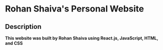 # Rohan Shaiva's Personal Website

## Description
**This website was built by Rohan Shaiva using React.js, JavaScript, HTML, and CSS**
